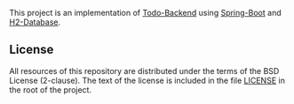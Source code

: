This project is an implementation of [Todo-Backend](http://www.todobackend.com/) using [Spring-Boot](https://spring.io/projects/spring-boot) and [H2-Database](http://www.h2database.com/).

## License
All resources of this repository are distributed under the terms of the BSD License (2-clause).
The text of the license is included in the file [LICENSE](./LICENSE) in the root of the project.